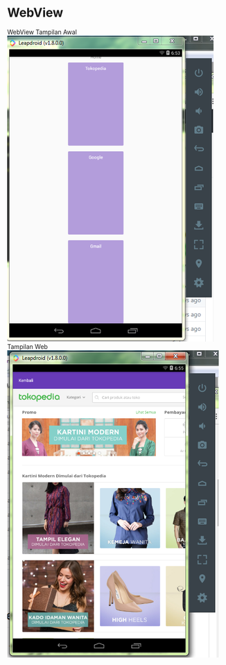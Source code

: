 # WebView
WebView
Tampilan Awal
![Alt text](Home.PNG?raw=true "HomeScrenShoot")
Tampilan Web 
![Alt text](Pedia.PNG?raw=true "PediaScreenShoot")
